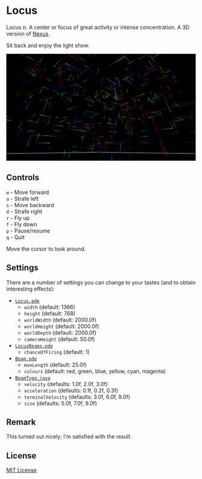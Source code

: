 # Locus
Locus n. A center or focus of great activity or intense concentration. A 3D version of [Nexus](https://github.com/adjl/Nexus).

Sit back and enjoy the light show.

![Locus screenshot](https://github.com/adjl/Locus/raw/master/img/locus.png)

## Controls
`w` - Move forward  
`a` - Strafe left  
`s` - Move backward  
`d` - Strafe right  
`r` - Fly up  
`f` - Fly down  
`p` - Pause/resume  
`q` - Quit

Move the cursor to look around.

## Settings
There are a number of settings you can change to your tastes (and to obtain interesting effects):
- [`Locus.pde`](https://github.com/adjl/Locus/raw/master/Locus.pde)
  - `width` (default: 1366)
  - `height` (default: 768)
  - `worldWidth` (default: 2000.0f)
  - `worldHeight` (default: 2000.0f)
  - `worldDepth` (default: 2000.0f)
  - `cameraHeight` (default: 50.0f)
- [`LocusBeams.pde`](https://github.com/adjl/Locus/raw/master/LocusBeams.pde)
  - `chanceOfFiring` (default: 1)
- [`Beam.pde`](https://github.com/adjl/Locus/raw/master/Beam.pde)
  - `maxLength` (default: 25.0f)
  - `colours` (default: red, green, blue, yellow, cyan, magenta)
- [`BeamType.java`](https://github.com/adjl/Locus/raw/master/BeamType.java)
  - `velocity` (defaults: 1.0f, 2.0f, 3.0f)
  - `acceleration` (defaults: 0.1f, 0.2f, 0.3f)
  - `terminalVelocity` (defaults: 3.0f, 6.0f, 9.0f)
  - `size` (defaults: 5.0f, 7.0f, 9.0f)

## Remark
This turned out nicely; I'm satisfied with the result.

## License
[MIT License](https://github.com/adjl/Locus/raw/master/LICENSE)
